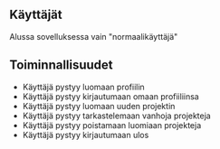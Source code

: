 ## Käyttäjät

Alussa sovelluksessa vain "normaalikäyttäjä"

## Toiminnallisuudet

- Käyttäjä pystyy luomaan profiilin
- Käyttäjä pystyy kirjautumaan omaan profiiliinsa
- Käyttäjä pystyy luomaan uuden projektin
- Käyttäjä pystyy tarkastelemaan vanhoja projekteja
- Käyttäjä pystyy poistamaan luomiaan projekteja
- Käyttäjä pystyy kirjautumaan ulos



